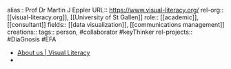 alias:: Prof Dr Martin J Eppler
URL:: https://www.visual-literacy.org/
rel-org:: [[visual-literacy.org]], [[University of St Gallen]] 
role:: [[academic]], [[consultant]] 
fields:: [[data visualization]], [[communications management]] 
creations:: 
tags:: person, #collaborator #keyThinker 
rel-projects:: #DiaGnosis #EFA  


- [About us | Visual Literacy](https://www.visual-literacy.org/about-us/)
-